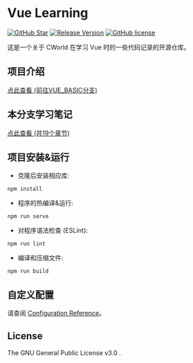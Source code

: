 # Vue Learning

[![GitHub Star](https://img.shields.io/github/stars/cworld1/vue-learning.svg?style=flat-square&label=Star&color=00ADD8&logo=github)](https://github.com/cworld1/vue-learning/)
[![Release Version](https://img.shields.io/github/v/release/cworld1/vue-learning.svg?style=flat-square&label=Release&color=00ADD8&logo=github)](https://github.com/cworld1/vue-learning/releases/latest)
[![GitHub license](https://img.shields.io/github/license/cworld1/vue-learning.svg?style=flat-square&label=License&color=00ADD8&logo=github)](https://github.com/cworld1/vue-learning/)

这是一个关于 CWorld 在学习 Vue 时的一些代码记录的开源仓库。

## 项目介绍

[点此查看 (前往VUE_BASIC分支)](https://github.com/cworld1/vue-learning/tree/VUE_BASIC)

## 本分支学习笔记
[点此查看 (共19个章节)](./noteForAll.md)

## 项目安装&运行

- 克隆后安装相应库:
```
npm install
```

- 程序的热编译&运行:
```
npm run serve
```

- 对程序语法检查 (ESLint):
```
npm run lint
```

- 编译和压缩文件:
```
npm run build
```

## 自定义配置

请查阅 [Configuration Reference](https://cli.vuejs.org/config/)。

## License

The GNU General Public License v3.0 .
